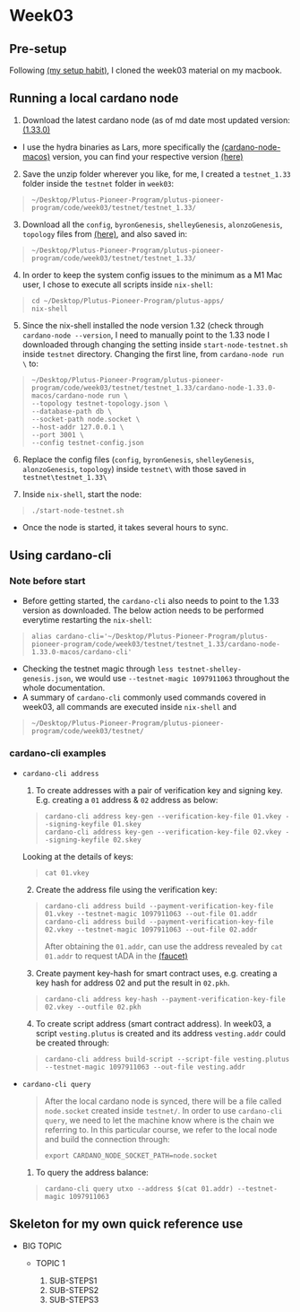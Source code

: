 # Week03

## Pre-setup
Following [(my setup habit)](https://github.com/SIDANWhatever/PlutusPioneerProgramme/edit/main/Week01-code-summary.md), I cloned the week03 material on my macbook.

## Running a local cardano node

1. Download the latest cardano node (as of md date most updated version: [(1.33.0)](https://github.com/input-output-hk/cardano-node/releases/tag/1.33.0)
* I use the hydra binaries as Lars, more specifically the [(cardano-node-macos)](https://hydra.iohk.io/build/9941204) version, you can find your respective version [(here)](https://hydra.iohk.io/build/9941098#tabs-constituents)
2. Save the unzip folder wherever you like, for me, I created a `testnet_1.33` folder inside the `testnet` folder in `week03`:
>```
>~/Desktop/Plutus-Pioneer-Program/plutus-pioneer-program/code/week03/testnet/testnet_1.33/
>```
3. Download all the `config`, `byronGenesis`, `shelleyGenesis`, `alonzoGenesis`, `topology` files from [(here)](https://hydra.iohk.io/build/8111119/download/1/index.html), and also saved in:
>```
>~/Desktop/Plutus-Pioneer-Program/plutus-pioneer-program/code/week03/testnet/testnet_1.33/
>```

4. In order to keep the system config issues to the minimum as a M1 Mac user, I chose to execute all scripts inside `nix-shell`:
>```
>cd ~/Desktop/Plutus-Pioneer-Program/plutus-apps/
>nix-shell
>```

5. Since the nix-shell installed the node version 1.32 (check through `cardano-node --version`, I need to manually point to the 1.33 node I downloaded through changing the setting inside 
`start-node-testnet.sh` inside `testnet` directory. Changing the first line, from `cardano-node run \` to:
>```
>~/Desktop/Plutus-Pioneer-Program/plutus-pioneer-program/code/week03/testnet/testnet_1.33/cardano-node-1.33.0-macos/cardano-node run \
>--topology testnet-topology.json \
>--database-path db \
>--socket-path node.socket \
>--host-addr 127.0.0.1 \
>--port 3001 \
>--config testnet-config.json
>```

6. Replace the config files (`config`, `byronGenesis`, `shelleyGenesis`, `alonzoGenesis`, `topology`) inside `testnet\` with those saved in `testnet\testnet_1.33\`

7. Inside `nix-shell`, start the node:
>```
>./start-node-testnet.sh
>```
* Once the node is started, it takes several hours to sync.

## Using cardano-cli
### Note before start
* Before getting started, the `cardano-cli` also needs to point to the 1.33 version as downloaded. The below action needs to be performed everytime restarting the `nix-shell`:
>```
>alias cardano-cli='~/Desktop/Plutus-Pioneer-Program/plutus-pioneer-program/code/week03/testnet/testnet_1.33/cardano-node-1.33.0-macos/cardano-cli'
>```
* Checking the testnet magic through `less testnet-shelley-genesis.json`, we would use `--testnet-magic 1097911063` throughout the whole documentation.
* A summary of `cardano-cli` commonly used commands covered in week03, all commands are executed inside `nix-shell` and
>```
>~/Desktop/Plutus-Pioneer-Program/plutus-pioneer-program/code/week03/testnet/
>```

### cardano-cli examples
  * `cardano-cli address`
    1. To create addresses with a pair of verification key and signing key. E.g. creating a `01` address & `02` address as below:
    >```
    >cardano-cli address key-gen --verification-key-file 01.vkey --signing-keyfile 01.skey
    >cardano-cli address key-gen --verification-key-file 02.vkey --signing-keyfile 02.skey
    >```
    Looking at the details of keys:
    >```
    >cat 01.vkey
    >```
    
    2. Create the address file using the verification key:
    >```
    >cardano-cli address build --payment-verification-key-file 01.vkey --testnet-magic 1097911063 --out-file 01.addr
    >cardano-cli address build --payment-verification-key-file 02.vkey --testnet-magic 1097911063 --out-file 02.addr
    >```
    >After obtaining the `01.addr`, can use the address revealed by `cat 01.addr` to request tADA in the [(faucet)](https://testnets.cardano.org/en/testnets/cardano/tools/faucet/)
    
    3. Create payment key-hash for smart contract uses, e.g. creating a key hash for address 02 and put the result in `02.pkh`.
    >```
    >cardano-cli address key-hash --payment-verification-key-file 02.vkey --outfile 02.pkh
    >```
    
    4. To create script address (smart contract address). In week03, a script `vesting.plutus` is created and its address `vesting.addr` could be created through:
    >```
    >cardano-cli address build-script --script-file vesting.plutus --testnet-magic 1097911063 --out-file vesting.addr
    >```
    
  * `cardano-cli query`
    > After the local cardano node is synced, there will be a file called `node.socket` created inside `testnet/`. In order to use `cardano-cli query`, we need to let the machine know where is the chain we referring to. In this particular course, we refer to the local node and build the connection through:
    > ```
    > export CARDANO_NODE_SOCKET_PATH=node.socket
    > ```
    1. To query the address balance:
    >```
    >cardano-cli query utxo --address $(cat 01.addr) --testnet-magic 1097911063
    >```

## Skeleton for my own quick reference use
* BIG TOPIC

  * TOPIC 1

    1. SUB-STEPS1
    2. SUB-STEPS2
    3. SUB-STEPS3
